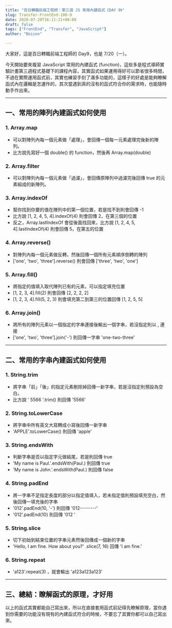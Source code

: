 ```yaml
---
title: "百日轉職前端工程師：第三週 JS 常用內建函式《DAY 9》"
slug: Transfer-FrontEnd-100-9
date: 2020-07-20T16:11:21+08:00
draft: false
tags: ["FrontEnd", "Transfer", "JavaScript"]
author: "Boison"

---
```


大家好，這是百日轉職前端工程師的 Day9，也是 7/20（一）。

今天開始要來複習 JavaScript 常用的內建函式 (function)，這些多是程式導師實驗計畫第三週程式基礎下的課程內容，其實函式如果運用得好可以節省很多時間，不過在實際運用函式前，其實也練習手刻了滿多功能的，這樣子的好處是能夠瞭解函式內在邏輯是怎運作的，其次當遇到真的沒有的函式符合你的需求時，也能隨時動手作出來。

---

## 一、常用的陣列內建函式如何使用

### 1. Array.map

- 可以對陣列內每一個元素做「處理」，會回傳一個每一元素處理完後新的陣列。
- 比方說先寫好一個 double() 的 function，然後再 Array.map(double)

### 2. Array.filter

- 可以對陣列內每一個元素做「過濾」，會回傳原陣列中過濾完後回傳 true 的元素組成的新陣列。

### 3. Array.indexOf

- 幫你找到你要的值在陣列中的第一個位置，若是找不到則會回傳 -1
- 比方說 [1, 2, 4, 5, 4].indexOf(4) 則會回傳 2，在第三個的位置
- 反之，Array.lastIndexOf 會從後面找回來，比方說 [1, 2, 4, 5, 4].lastIndexOf(4) 則會回傳 5，在第五的位置

### 4. Array.reverse()

- 對陣列內每一個元素做反轉，然後回傳一個所有元素順序倒轉的陣列
- ['one', 'two', 'three'].reverse() 則會回傳 ['three', 'two', 'one']

### 5. Array.fill()

- 將指定的值填入取代陣列已有的元素，可以指定填充位置
- [1, 2, 3, 4].fill(2) 則會回傳 [2, 2, 2, 2]
- [1, 2, 3, 4].fill(5, 2, 3) 則會填充第二到第三的位置回傳 [1, 2, 5, 5]

### 6. Array.join()

- 將所有的陣列元素以一個指定的字串連接後輸出一個字串，若沒指定則以 , 連接
- ['one', 'two', 'three'].join('-') 則回傳一字串 'one-two-three'

---

## 二、常用的字串內建函式如何使用

### 1. String.trim

- 將字串「前」「後」的指定元素刪除掉回傳一新字串，若是沒指定則預設為空白。
- 比方說 ' 5566 '.trim() 則回傳 '5566'

### 2. String.toLowerCase

- 將字串中所有英文大寫轉成小寫後回傳一新字串
- 'APPLE'.toLowerCase() 則回傳 'apple'

### 3. String.endsWith

- 判斷字串是否以指定字元做結尾，若是則回傳 true
- 'My name is Paul.'.endsWith(Paul.) 則回傳 true
- 'My name is John.'.endsWith(Paul.) 則回傳 false

### 4. String.padEnd

- 將一字串不足指定長度的部分以指定值填入，若未指定值則預設填充空白，然後回傳一填充後的字串
- '012'.padEnd(10, '-') 則回傳 '012--------'
- '012'.padEnd(10) 則回傳 '012 '

### 5. String.slice

- 切下初始到結束位置的字串元素然後回傳成一個新的字串
- 'Hello, I am fine. How about you?' .slice(7, 16) 回傳 'I am fine.'

### 6. String.repeat

- 'a123'.repeat(3) ，就會輸出 'a123a123a123'

---

## 三、總結：瞭解函式的原理，才好用

以上的函式其實都能自己寫出來，所以在直接套用函式前記得先瞭解原理，當你遇到你需要的功能沒有現有的內建函式符合的時候，不要忘了其實你都可以自己寫出來。
